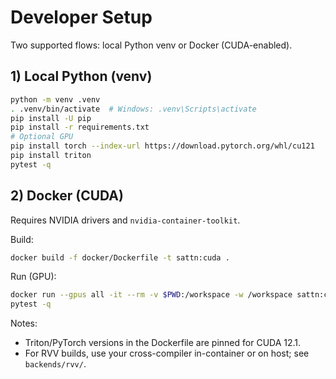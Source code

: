 # Developer Setup

Two supported flows: local Python venv or Docker (CUDA-enabled).

## 1) Local Python (venv)
```bash
python -m venv .venv
. .venv/bin/activate  # Windows: .venv\Scripts\activate
pip install -U pip
pip install -r requirements.txt
# Optional GPU
pip install torch --index-url https://download.pytorch.org/whl/cu121
pip install triton
pytest -q
```

## 2) Docker (CUDA)
Requires NVIDIA drivers and `nvidia-container-toolkit`.

Build:
```bash
docker build -f docker/Dockerfile -t sattn:cuda .
```

Run (GPU):
```bash
docker run --gpus all -it --rm -v $PWD:/workspace -w /workspace sattn:cuda bash
pytest -q
```

Notes:
- Triton/PyTorch versions in the Dockerfile are pinned for CUDA 12.1.
- For RVV builds, use your cross-compiler in-container or on host; see `backends/rvv/`.
